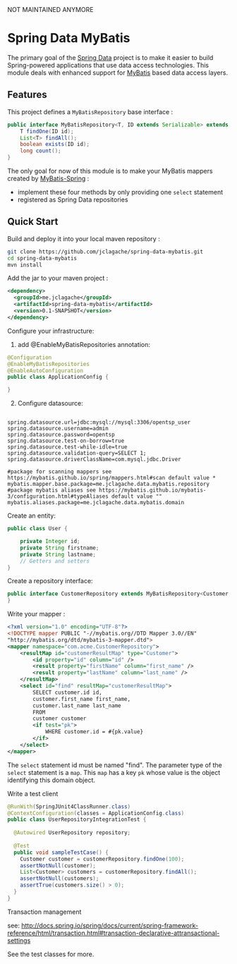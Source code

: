 <aside class="notice">
	NOT MAINTAINED ANYMORE
</aside>


# Spring Data MyBatis #

The primary goal of the [Spring Data](http://www.springsource.org/spring-data) project is to make it easier to build Spring-powered applications that use data access technologies. This module deals with enhanced support for [MyBatis](https://code.google.com/p/mybatis/) based data access layers.

## Features ##
This project defines a `MyBatisRepository` base interface  : 

```java
public interface MyBatisRepository<T, ID extends Serializable> extends Repository<T, ID> {	
	T findOne(ID id);
	List<T> findAll();
	boolean exists(ID id);
	long count();
}
```
The only goal for now of this module is to make your MyBatis mappers created by [MyBatis-Spring](http://mybatis.github.io/spring/) : 
 * implement these four methods by only providing one `select` statement
 * registered as Spring Data repositories


## Quick Start ##

Build and deploy it into your local maven repository :

```bash
git clone https://github.com/jclagache/spring-data-mybatis.git
cd spring-data-mybatis
mvn install
```

Add the jar to your maven project : 

```xml
<dependency>
  <groupId>me.jclagache</groupId>
  <artifactId>spring-data-mybatis</artifactId>
  <version>0.1-SNAPSHOT</version>
</dependency>
```

Configure your infrastructure: 
 1. add @EnableMyBatisRepositories annotation:
```java
@Configuration
@EnableMyBatisRepositories
@EnableAutoConfiguration
public class ApplicationConfig {

}
```
 2. Configure datasource:
 
```properties

spring.datasource.url=jdbc:mysql://mysql:3306/opentsp_user
spring.datasource.username=admin
spring.datasource.password=opentsp
spring.datasource.test-on-borrow=true
spring.datasource.test-while-idle=true
spring.datasource.validation-query=SELECT 1;
spring.datasource.driverClassName=com.mysql.jdbc.Driver

#package for scanning mappers see https://mybatis.github.io/spring/mappers.html#scan default value *
mybatis.mapper.base.package=me.jclagache.data.mybatis.repository
#package mybatis aliases see https://mybatis.github.io/mybatis-3/configuration.html#typeAliases default value ""
mybatis.aliases.package=me.jclagache.data.mybatis.domain

```

Create an entity:

```java
public class User {

	private Integer id;
	private String firstname;
	private String lastname;
	// Getters and setters
}
```

Create a repository interface:

```java
public interface CustomerRepository extends MyBatisRepository<Customer, Integer> {
}
```

Write your mapper : 

```xml
<?xml version="1.0" encoding="UTF-8"?>
<!DOCTYPE mapper PUBLIC "-//mybatis.org//DTD Mapper 3.0//EN" 
"http://mybatis.org/dtd/mybatis-3-mapper.dtd">
<mapper namespace="com.acme.CustomerRepository">
	<resultMap id="customerResultMap" type="Customer">
		<id property="id" column="id" />
		<result property="firstName" column="first_name" />
		<result property="lastName" column="last_name" />
	</resultMap>
	<select id="find" resultMap="customerResultMap">
		SELECT customer.id id,
		customer.first_name first_name,
		customer.last_name last_name
		FROM
		customer customer	
		<if test="pk">
			WHERE customer.id = #{pk.value}
		</if>
	</select>
</mapper>
```

The `select` statement id must be named "find".
The parameter type of the `select` statement is a `map`.
This `map` has a key `pk` whose value is the object identifying this domain object.

Write a test client

```java
@RunWith(SpringJUnit4ClassRunner.class)
@ContextConfiguration(classes = ApplicationConfig.class)
public class UserRepositoryIntegrationTest {
     
  @Autowired UserRepository repository;
     
  @Test
  public void sampleTestCase() {         
	Customer customer = customerRepository.findOne(100);
	assertNotNull(customer); 
	List<Customer> customers = customerRepository.findAll();
	assertNotNull(customers);
	assertTrue(customers.size() > 0);
  }
}
```

Transaction management

see: http://docs.spring.io/spring/docs/current/spring-framework-reference/html/transaction.html#transaction-declarative-attransactional-settings  

See the test classes for more.






